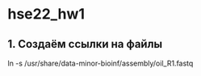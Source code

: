 # hse22_hw1

## 1. Создаём ссылки на файлы
ln -s /usr/share/data-minor-bioinf/assembly/oil_R1.fastq
